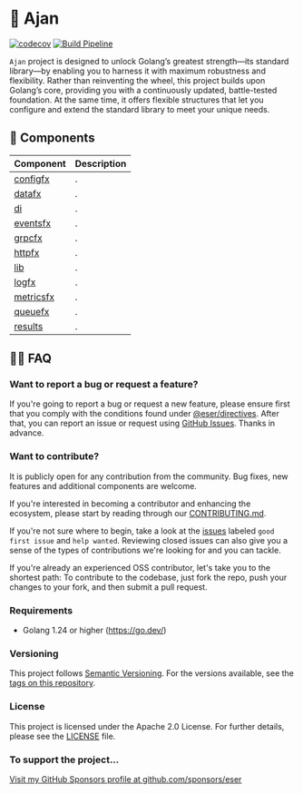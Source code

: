 # 🧢 Ajan

[![codecov](https://codecov.io/gh/eser/ajan/branch/main/graph/badge.svg?token=w6s3ODtULz)](https://codecov.io/gh/eser/ajan)
[![Build Pipeline](https://github.com/eser/ajan/actions/workflows/build.yml/badge.svg)](https://github.com/eser/ajan/actions/workflows/build.yml)

`Ajan` project is designed to unlock Golang’s greatest strength—its standard library—by enabling you to harness it with maximum robustness and flexibility. Rather than reinventing the wheel, this project builds upon Golang’s core, providing you with a continuously updated, battle-tested foundation. At the same time, it offers flexible structures that let you configure and extend the standard library to meet your unique needs.

## 📂 Components

|         Component         | Description |
| ------------------------- | ----------- |
| [configfx](./configfx/)   | .           |
| [datafx](./datafx/)       | .           |
| [di](./di/)               | .           |
| [eventsfx](./eventsfx/)   | .           |
| [grpcfx](./grpcfx/)       | .           |
| [httpfx](./httpfx/)       | .           |
| [lib](./lib/)             | .           |
| [logfx](./logfx/)         | .           |
| [metricsfx](./metricsfx/) | .           |
| [queuefx](./queuefx/)     | .           |
| [results](./results/)     | .           |

## 🙋🏻 FAQ

### Want to report a bug or request a feature?

If you're going to report a bug or request a new feature, please ensure first
that you comply with the conditions found under
[@eser/directives](https://github.com/eser/ajan/blob/dev/pkg/directives/README.md).
After that, you can report an issue or request using
[GitHub Issues](https://github.com/eser/ajan/issues). Thanks in advance.

### Want to contribute?

It is publicly open for any contribution from the community. Bug fixes, new
features and additional components are welcome.

If you're interested in becoming a contributor and enhancing the ecosystem,
please start by reading through our [CONTRIBUTING.md](./.github/CONTRIBUTING.md).

If you're not sure where to begin, take a look at the
[issues](https://github.com/eser/ajan/issues) labeled `good first issue` and
`help wanted`. Reviewing closed issues can also give you a sense of the types of
contributions we're looking for and you can tackle.

If you're already an experienced OSS contributor, let's take you to the shortest
path: To contribute to the codebase, just fork the repo, push your changes to
your fork, and then submit a pull request.

### Requirements

- Golang 1.24 or higher (https://go.dev/)

### Versioning

This project follows [Semantic Versioning](https://semver.org/). For the
versions available, see the
[tags on this repository](https://github.com/eser/ajan/tags).

### License

This project is licensed under the Apache 2.0 License. For further details,
please see the [LICENSE](LICENSE) file.

### To support the project...

[Visit my GitHub Sponsors profile at github.com/sponsors/eser](https://github.com/sponsors/eser)
